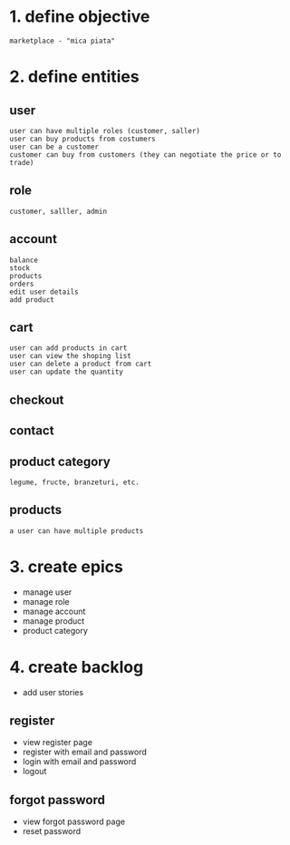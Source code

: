 # 1. define objective
    marketplace - "mica piata"

# 2. define entities

## user
    user can have multiple roles (customer, saller) 
    user can buy products from costumers
    user can be a customer
    customer can buy from customers (they can negotiate the price or to trade)

## role
    customer, salller, admin

## account
    balance
    stock
    products
    orders
    edit user details
    add product

## cart
    user can add products in cart
    user can view the shoping list
    user can delete a product from cart
    user can update the quantity 

## checkout
    
## contact


## product category   
    legume, fructe, branzeturi, etc.

## products
    a user can have multiple products


# 3. create epics
- manage user
- manage role
- manage account
- manage product
- product category

# 4. create backlog
- add user stories

## register
- view register page
- register with email and password
- login with email and password
- logout

## forgot password
- view forgot password page
- reset password

